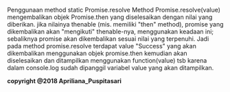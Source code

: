 Penggunaan method static Promise.resolve
Method Promise.resolve(value) mengembalikan objek Promise.then 
yang diselesaikan dengan nilai yang diberikan. jika nilainya 
thenable (mis. memiliki "then" method), promise yang dikembalikan 
akan "mengikuti" thenable-nya, menggunakan keadaan ini; sebaliknya 
promise akan dikembalikan sesuai nilai yang terpenuhi.
Jadi pada method promise.resolve terdapat value "Success"
yang akan dikembalikan menggunakan objek promise.then kemudian
akan diselesaikan dan ditampilkan menggunakan function(value) tsb
karena dalam console.log sudah dipanggil variabel value yang akan 
ditampilkan.

**copyright @2018 Apriliana_Puspitasari**